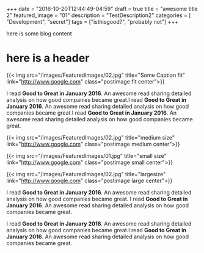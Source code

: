 +++
date = "2016-10-20T12:44:49-04:59"
draft = true
title = "awesome title 2"
featured_image = "01"
description = "TestDescription2"
categories = [ "Development", "secret"]
tags = ["isthisgood?", "probably not"]
+++

here is some blog content

here is a header 
=

{{< img src="/images/FeaturedImages/02.jpg" title="Some Caption fit" link="http://www.google.com" class="postimage fit center">}}

I read **Good to Great in January 2016**. An awesome read sharing detailed analysis on how good companies became great.I read **Good to Great in January 2016**. An awesome read sharing detailed analysis on how good companies became great.I read **Good to Great in January 2016**. An awesome read sharing detailed analysis on how good companies became great.




{{< img src="/images/FeaturedImages/02.jpg" title="medium size" link="http://www.google.com" class="postimage medium center">}}

{{< img src="/images/FeaturedImages/01.jpg" title="small size" link="http://www.google.com" class="postimage small center">}}

{{< img src="/images/FeaturedImages/02.jpg" title="largesize" link="http://www.google.com" class="postimage large center">}}

I read **Good to Great in January 2016**. An awesome read sharing detailed analysis on how good companies became great.
I read **Good to Great in January 2016**. An awesome read sharing detailed analysis on how good companies became great.


I read **Good to Great in January 2016**. An awesome read sharing detailed analysis on how good companies became great.I read **Good to Great in January 2016**. An awesome read sharing detailed analysis on how good companies became great.